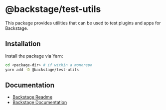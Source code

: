 # @backstage/test-utils

This package provides utilities that can be used to test plugins and apps for Backstage.

## Installation

Install the package via Yarn:

```sh
cd <package-dir> # if within a monorepo
yarn add -D @backstage/test-utils
```

## Documentation

- [Backstage Readme](https://github.com/backstage/backstage/blob/master/README.md)
- [Backstage Documentation](https://backstage.io/docs)
